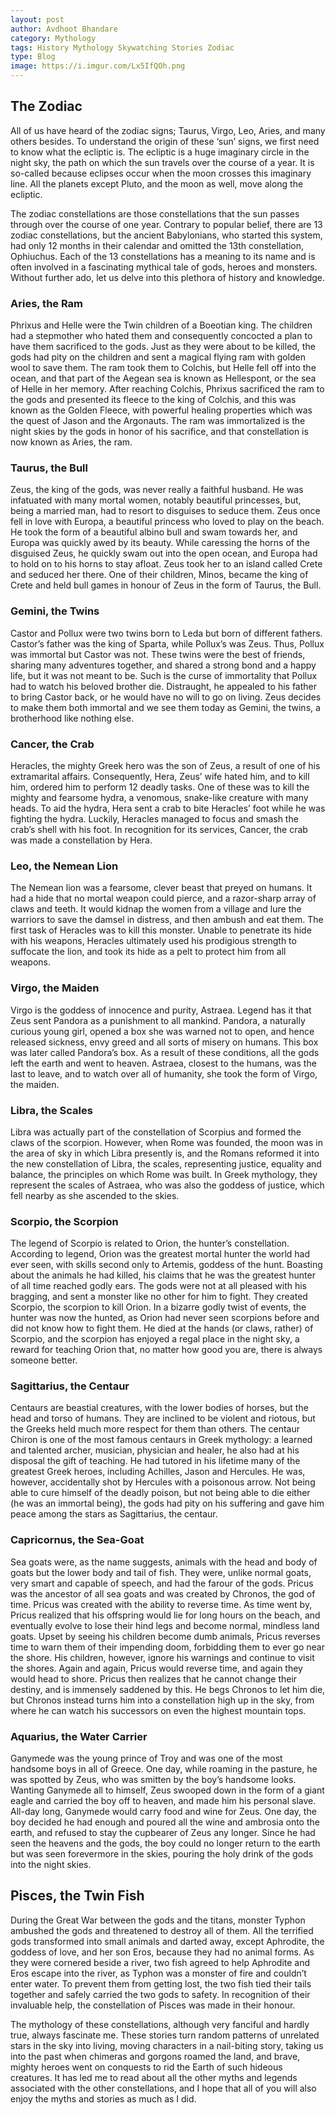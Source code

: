 ```yaml
---
layout: post
author: Avdhoot Bhandare
category: Mythology
tags: History Mythology Skywatching Stories Zodiac
type: Blog
image: https://i.imgur.com/Lx5IfQOh.png
---
```


## The Zodiac

All of us have heard of the zodiac signs; Taurus, Virgo, Leo, Aries, and many others besides. To understand the origin of these ‘sun’ signs, we first need to know what the ecliptic is. The ecliptic is a huge imaginary circle in the night sky, the path on which the sun travels over the course of a year. It is so-called because eclipses occur when the moon crosses this imaginary line. All the planets except Pluto, and the moon as well, move along the ecliptic.

The zodiac constellations are those constellations that the sun passes through over the course of one year. Contrary to popular belief, there are 13 zodiac constellations, but the ancient Babylonians, who started this system, had only 12 months in their calendar and omitted the 13th constellation, Ophiuchus. Each of the 13 constellations has a meaning to its name and is often involved in a fascinating mythical tale of gods, heroes and monsters. Without further ado, let us delve into this plethora of history and knowledge.

### Aries, the Ram

Phrixus and Helle were the Twin children of a Boeotian king. The children had a stepmother who hated them and consequently concocted a plan to have them sacrificed to the gods. Just as they were about to be killed, the gods had pity on the children and sent a magical flying ram with golden wool to save them. The ram took them to Colchis, but Helle fell off into the ocean, and that part of the Aegean sea is known as Hellespont, or the sea of Helle in her memory. After reaching Colchis, Phrixus sacrificed the ram to the gods and presented its fleece to the king of Colchis, and this was known as the Golden Fleece, with powerful healing properties which was the quest of Jason and the Argonauts. The ram was immortalized is the night skies by the gods in honor of his sacrifice, and that constellation is now known as Aries, the ram.

### Taurus, the Bull

Zeus, the king of the gods, was never really a faithful husband. He was infatuated with many mortal women, notably beautiful princesses, but, being a married man, had to resort to disguises to seduce them. Zeus once fell in love with Europa, a beautiful princess who loved to play on the beach. He took the form of a beautiful albino bull and swam towards her, and Europa was quickly awed by its beauty. While caressing the horns of the disguised Zeus, he quickly swam out into the open ocean, and Europa had to hold on to his horns to stay afloat. Zeus took her to an island called Crete and seduced her there. One of their children, Minos, became the king of Crete and held bull games in honour of Zeus in the form of Taurus, the Bull.

### Gemini, the Twins

Castor and Pollux were two twins born to Leda but born of different fathers. Castor’s father was the king of Sparta, while Pollux’s was Zeus. Thus, Pollux was immortal but Castor was not. These twins were the best of friends, sharing many adventures together, and shared a strong bond and a happy life, but it was not meant to be. Such is the curse of immortality that Pollux had to watch his beloved brother die. Distraught, he appealed to his father to bring Castor back, or he would have no will to go on living. Zeus decides to make them both immortal and we see them today as Gemini, the twins, a brotherhood like nothing else.

### Cancer, the Crab

Heracles, the mighty Greek hero was the son of Zeus, a result of one of his extramarital affairs. Consequently, Hera, Zeus’ wife hated him, and to kill him, ordered him to perform 12 deadly tasks. One of these was to kill the mighty and fearsome hydra, a venomous, snake-like creature with many heads. To aid the hydra, Hera sent a crab to bite Heracles’ foot while he was fighting the hydra. Luckily, Heracles managed to focus and smash the crab’s shell with his foot. In recognition for its services, Cancer, the crab was made a constellation by Hera.

### Leo, the Nemean Lion

The Nemean lion was a fearsome, clever beast that preyed on humans. It had a hide that no mortal weapon could pierce, and a razor-sharp array of claws and teeth. It would kidnap the women from a village and lure the warriors to save the damsel in distress, and then ambush and eat them. The first task of Heracles was to kill this monster. Unable to penetrate its hide with his weapons, Heracles ultimately used his prodigious strength to suffocate the lion, and took its hide as a pelt to protect him from all weapons.

### Virgo, the Maiden

Virgo is the goddess of innocence and purity, Astraea. Legend has it that Zeus sent Pandora as a punishment to all mankind. Pandora, a naturally curious young girl, opened a box she was warned not to open, and hence released sickness, envy greed and all sorts of misery on humans. This box was later called Pandora’s box. As a result of these conditions, all the gods left the earth and went to heaven. Astraea, closest to the humans, was the last to leave, and to watch over all of humanity, she took the form of Virgo, the maiden.

### Libra, the Scales

Libra was actually part of the constellation of Scorpius and formed the claws of the scorpion. However, when Rome was founded, the moon was in the area of sky in which Libra presently is, and the Romans reformed it into the new constellation of Libra, the scales, representing justice, equality and balance, the principles on which Rome was built. In Greek mythology, they represent the scales of Astraea, who was also the goddess of justice, which fell nearby as she ascended to the skies.

### Scorpio, the Scorpion

The legend of Scorpio is related to Orion, the hunter’s constellation. According to legend, Orion was the greatest mortal hunter the world had ever seen, with skills second only to Artemis, goddess of the hunt. Boasting about the animals he had killed, his claims that he was the greatest hunter of all time reached godly ears. The gods were not at all pleased with his bragging, and sent a monster like no other for him to fight. They created Scorpio, the scorpion to kill Orion. In a bizarre godly twist of events, the hunter was now the hunted, as Orion had never seen scorpions before and did not know how to fight them. He died at the hands (or claws, rather) of Scorpio, and the scorpion has enjoyed a regal place in the night sky, a reward for teaching Orion that, no matter how good you are, there is always someone better.

### Sagittarius, the Centaur

Centaurs are beastial creatures, with the lower bodies of horses, but the head and torso of humans. They are inclined to be violent and riotous, but the Greeks held much more respect for them than others. The centaur Chiron is one of the most famous centaurs in Greek mythology: a learned and talented archer, musician, physician and healer, he also had at his disposal the gift of teaching. He had tutored in his lifetime many of the greatest Greek heroes, including Achilles, Jason and Hercules. He was, however, accidentally shot by Hercules with a poisonous arrow. Not being able to cure himself of the deadly poison, but not being able to die either (he was an immortal being), the gods had pity on his suffering and gave him peace among the stars as Sagittarius, the centaur.

### Capricornus, the Sea-Goat

Sea goats were, as the name suggests, animals with the head and body of goats but the lower body and tail of fish. They were, unlike normal goats, very smart and capable of speech, and had the farour of the gods. Pricus was the ancestor of all sea goats and was created by Chronos, the god of time. Pricus was created with the ability to reverse time. As time went by, Pricus realized that his offspring would lie for long hours on the beach, and eventually evolve to lose their hind legs and become normal, mindless land goats. Upset by seeing his children become dumb animals, Pricus reverses time to warn them of their impending doom, forbidding them to ever go near the shore. His children, however, ignore his warnings and continue to visit the shores. Again and again, Pricus would reverse time, and again they would head to shore. Pricus then realizes that he cannot change their destiny, and is immensely saddened by this. He begs Chronos to let him die, but Chronos instead turns him into a constellation high up in the sky, from where he can watch his successors on even the highest mountain tops.

### Aquarius, the Water Carrier

Ganymede was the young prince of Troy and was one of the most handsome boys in all of Greece. One day, while roaming in the pasture, he was spotted by Zeus, who was smitten by the boy’s handsome looks. Wanting Ganymede all to himself, Zeus swooped down in the form of a giant eagle and carried the boy off to heaven, and made him his personal slave. All-day long, Ganymede would carry food and wine for Zeus. One day, the boy decided he had enough and poured all the wine and ambrosia onto the earth, and refused to stay the cupbearer of Zeus any longer. Since he had seen the heavens and the gods, the boy could no longer return to the earth but was seen forevermore in the skies, pouring the holy drink of the gods into the night skies.

## Pisces, the Twin Fish

During the Great War between the gods and the titans, monster Typhon ambushed the gods and threatened to destroy all of them. All the terrified gods transformed into small animals and darted away, except Aphrodite, the goddess of love, and her son Eros, because they had no animal forms. As they were cornered beside a river, two fish agreed to help Aphrodite and Eros escape into the river, as Typhon was a monster of fire and couldn’t enter water. To prevent them from getting lost, the two fish tied their tails together and safely carried the two gods to safety. In recognition of their invaluable help, the constellation of Pisces was made in their honour.

The mythology of these constellations, although very fanciful and hardly true, always fascinate me. These stories turn random patterns of unrelated stars in the sky into living, moving characters in a nail-biting story, taking us into the past when chimeras and gorgons roamed the land, and brave, mighty heroes went on conquests to rid the Earth of such hideous creatures. It has led me to read about all the other myths and legends associated with the other constellations, and I hope that all of you will also enjoy the myths and stories as much as I did.
